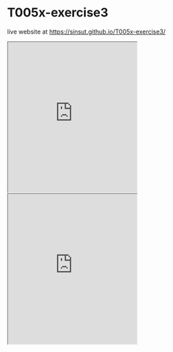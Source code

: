 # T005x-exercise3

live website at
 https://sinsut.github.io/T005x-exercise3/
 
<iframe src="https://sinsut.github.io/leaflet-map-simple-1/" width=”90%” height=350></iframe> 

<iframe src="https://sinsut.github.io/highcharts-scatter-csv/" width=”90%” height=350></iframe>
